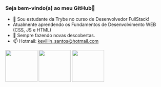 ### Seja bem-vindo(a) ao meu GitHub👋

- 🔭 Sou estudante da Trybe no curso de Desenvolvedor FullStack!
- Atualmente aprendendo os Fundamentos de Desenvolvimento WEB (CSS, JS e HTML)
- 🌱 Sempre fazendo novas descobertas.
- 📫 Hotmail: kevillin_santos@hotmail.com

<img src="https://cdn.jsdelivr.net/gh/devicons/devicon/icons/html5/html5-original-wordmark.svg" height="100px" width="100px"/>
<img src="https://cdn.jsdelivr.net/gh/devicons/devicon/icons/css3/css3-original-wordmark.svg" height="100px" width="100px"/>
<img src="https://cdn.jsdelivr.net/gh/devicons/devicon/icons/javascript/javascript-original.svg" height="100px" width="100px"/>
